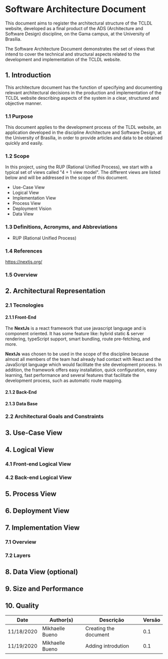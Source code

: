 # Software Architecture Document

This document aims to register the architectural structure of the TCLDL website, developed as a final product of the ADS (Architecture and Software Design) discipline, on the Gama campus, at the University of Brasília.
 
The Software Architecture Document demonstrates the set of views that intend to cover the technical and structural aspects related to the development and implementation of the TCLDL website.


## 1. Introduction
This architecture document has the function of specifying and documenting relevant architectural decisions in the production and implementation of the TCLDL website describing aspects of the system in a clear, structured and objective manner.

### 1.1	Purpose

This document applies to the development process of the TLDL website, an application developed in the discipline Architecture and Software Design, at the University of Brasília, in order to provide articles and data to be obtained quickly and easily.
 



### 1.2	Scope

In this project, using the RUP (Rational Unified Process), we start with a typical set of views called "4 + 1 view model".
The different views are listed below and will be addressed in the scope of this document.
 
- Use-Case View
- Logical View
- Implementation View
- Process View
- Deployment Vision
- Data View


### 1.3	Definitions, Acronyms, and Abbreviations
- RUP (Rational Unified Process)
### 1.4 References	
https://nextjs.org/
### 1.5	Overview

## 2. Architectural Representation
### 2.1 Tecnologies
#### 2.1.1 Front-End 

 
The **NextJs** is a react framework that use javascript language and is component oriented. It has some feature like: hybrid static & server rendering, typeScript support, smart bundling, route pre-fetching, and more.
   
**NextJs** was chosen to be used in the scope of the discipline because almost all members of the team had already had contact with React and the JavaScript language which would facilitate the site development process. In addition, the framework offers easy installation, quick configuration, easy learning, fast performance and several features that facilitate the development process, such as automatic route mapping.
#### 2.1.2 Back-End



#### 2.1.3 Data Base



###  2.2 Architectural Goals and Constraints


## 3. Use-Case View


## 4. Logical View


### 4.1 Front-end Logical View

### 4.2 Back-end Logical View

## 5. Process View
## 6. Deployment View
## 7. Implementation View
### 7.1	Overview
### 7.2	Layers
## 8. Data View (optional)
## 9. Size and Performance
## 10. Quality

| Date | Author(s) | Descrição | Versão |
|------|-------|-----------|--------|
| 11/18/2020 | Mikhaelle Bueno | Creating the document | 0.1 |
| 11/19/2020 | Mikhaelle Bueno | Adding introdution | 0.1 |
